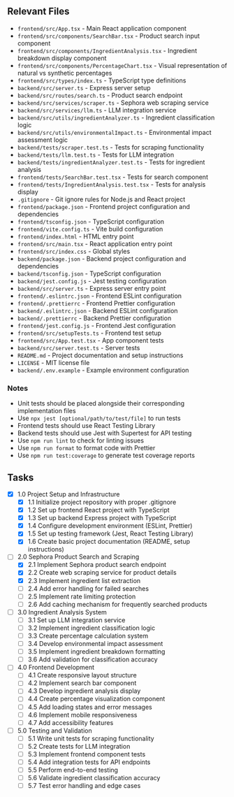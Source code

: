 ## Relevant Files

- `frontend/src/App.tsx` - Main React application component
- `frontend/src/components/SearchBar.tsx` - Product search input component
- `frontend/src/components/IngredientAnalysis.tsx` - Ingredient breakdown display component
- `frontend/src/components/PercentageChart.tsx` - Visual representation of natural vs synthetic percentages
- `frontend/src/types/index.ts` - TypeScript type definitions
- `backend/src/server.ts` - Express server setup
- `backend/src/routes/search.ts` - Product search endpoint
- `backend/src/services/scraper.ts` - Sephora web scraping service
- `backend/src/services/llm.ts` - LLM integration service
- `backend/src/utils/ingredientAnalyzer.ts` - Ingredient classification logic
- `backend/src/utils/environmentalImpact.ts` - Environmental impact assessment logic
- `backend/tests/scraper.test.ts` - Tests for scraping functionality
- `backend/tests/llm.test.ts` - Tests for LLM integration
- `backend/tests/ingredientAnalyzer.test.ts` - Tests for ingredient analysis
- `frontend/tests/SearchBar.test.tsx` - Tests for search component
- `frontend/tests/IngredientAnalysis.test.tsx` - Tests for analysis display
- `.gitignore` - Git ignore rules for Node.js and React project
- `frontend/package.json` - Frontend project configuration and dependencies
- `frontend/tsconfig.json` - TypeScript configuration
- `frontend/vite.config.ts` - Vite build configuration
- `frontend/index.html` - HTML entry point
- `frontend/src/main.tsx` - React application entry point
- `frontend/src/index.css` - Global styles
- `backend/package.json` - Backend project configuration and dependencies
- `backend/tsconfig.json` - TypeScript configuration
- `backend/jest.config.js` - Jest testing configuration
- `backend/src/server.ts` - Express server entry point
- `frontend/.eslintrc.json` - Frontend ESLint configuration
- `frontend/.prettierrc` - Frontend Prettier configuration
- `backend/.eslintrc.json` - Backend ESLint configuration
- `backend/.prettierrc` - Backend Prettier configuration
- `frontend/jest.config.js` - Frontend Jest configuration
- `frontend/src/setupTests.ts` - Frontend test setup
- `frontend/src/App.test.tsx` - App component tests
- `backend/src/server.test.ts` - Server tests
- `README.md` - Project documentation and setup instructions
- `LICENSE` - MIT license file
- `backend/.env.example` - Example environment configuration

### Notes

- Unit tests should be placed alongside their corresponding implementation files
- Use `npx jest [optional/path/to/test/file]` to run tests
- Frontend tests should use React Testing Library
- Backend tests should use Jest with Supertest for API testing
- Use `npm run lint` to check for linting issues
- Use `npm run format` to format code with Prettier
- Use `npm run test:coverage` to generate test coverage reports

## Tasks

- [x] 1.0 Project Setup and Infrastructure
  - [x] 1.1 Initialize project repository with proper .gitignore
  - [x] 1.2 Set up frontend React project with TypeScript
  - [x] 1.3 Set up backend Express project with TypeScript
  - [x] 1.4 Configure development environment (ESLint, Prettier)
  - [x] 1.5 Set up testing framework (Jest, React Testing Library)
  - [x] 1.6 Create basic project documentation (README, setup instructions)

- [ ] 2.0 Sephora Product Search and Scraping
  - [x] 2.1 Implement Sephora product search endpoint
  - [x] 2.2 Create web scraping service for product details
  - [x] 2.3 Implement ingredient list extraction
  - [ ] 2.4 Add error handling for failed searches
  - [ ] 2.5 Implement rate limiting protection
  - [ ] 2.6 Add caching mechanism for frequently searched products

- [ ] 3.0 Ingredient Analysis System
  - [ ] 3.1 Set up LLM integration service
  - [ ] 3.2 Implement ingredient classification logic
  - [ ] 3.3 Create percentage calculation system
  - [ ] 3.4 Develop environmental impact assessment
  - [ ] 3.5 Implement ingredient breakdown formatting
  - [ ] 3.6 Add validation for classification accuracy

- [ ] 4.0 Frontend Development
  - [ ] 4.1 Create responsive layout structure
  - [ ] 4.2 Implement search bar component
  - [ ] 4.3 Develop ingredient analysis display
  - [ ] 4.4 Create percentage visualization component
  - [ ] 4.5 Add loading states and error messages
  - [ ] 4.6 Implement mobile responsiveness
  - [ ] 4.7 Add accessibility features

- [ ] 5.0 Testing and Validation
  - [ ] 5.1 Write unit tests for scraping functionality
  - [ ] 5.2 Create tests for LLM integration
  - [ ] 5.3 Implement frontend component tests
  - [ ] 5.4 Add integration tests for API endpoints
  - [ ] 5.5 Perform end-to-end testing
  - [ ] 5.6 Validate ingredient classification accuracy
  - [ ] 5.7 Test error handling and edge cases 